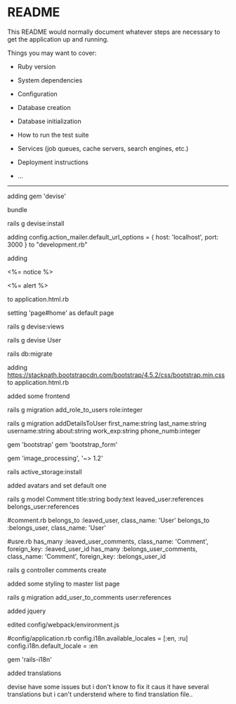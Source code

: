 # README

This README would normally document whatever steps are necessary to get the
application up and running.

Things you may want to cover:

* Ruby version

* System dependencies

* Configuration

* Database creation

* Database initialization

* How to run the test suite

* Services (job queues, cache servers, search engines, etc.)

* Deployment instructions

* ...
_____________________________________________________________________________________________
adding gem 'devise'

bundle 

rails g devise:install

adding config.action_mailer.default_url_options = { host: 'localhost', port: 3000 } to "development.rb"

adding 
  <p class="notice"><%= notice %></p>
  <p class="alert"><%= alert %></p>
to application.html.rb

setting 'page#home' as default page

rails g devise:views

rails g devise User

rails db:migrate

adding https://stackpath.bootstrapcdn.com/bootstrap/4.5.2/css/bootstrap.min.css to application.html.rb


added some frontend





 rails g migration add_role_to_users role:integer

 rails g migration addDetailsToUser first_name:string last_name:string username:string about:string work_exp:string phone_numb:integer


gem 'bootstrap'
gem 'bootstrap_form'

gem 'image_processing', '~> 1.2'

rails active_storage:install

added avatars and set default one

rails g model Comment title:string  body:text leaved_user:references belongs_user:references

#comment.rb
  belongs_to :leaved_user, class_name: 'User'
  belongs_to :belongs_user, class_name: 'User'

#usre.rb
  has_many :leaved_user_comments, class_name: 'Comment', foreign_key: :leaved_user_id
  has_many :belongs_user_comments, class_name: 'Comment', foreign_key: :belongs_user_id

rails g controller comments create


added some styling to master list page

rails g migration add_user_to_comments user:references



added jquery 

edited config/webpack/environment.js

#config/application.rb
    config.i18n.available_locales = [:en, :ru]
    config.i18n.default_locale = :en

gem 'rails-i18n'

added translations 

devise have some issues but i don't know to fix it caus it have several translations but i can't understend where to find translation file.. 